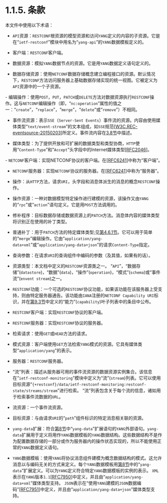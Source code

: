 # 1.1.5. 条款

本文件中使用以下术语：

- `API`资源：`RESTCONF`根资源的模型资源和访问`YANG`定义的内容的子资源。它是在“`ietf-restconf`”模块中用名为“`yang-api`”的`YANG`数据模板定义的。

- 客户端：`RESTCONF`客户端。

- 数据资源：模拟`YANG`数据节点的资源。它是用`YANG`数据定义语句定义的。

- 数据存储资源：使用`NETCONF`数据存储概念建立编程接口的资源。默认情况下，`RESTCONF`方法访问服务器上基础数据存储实现的统一视图。它被定义为`API`资源中的一个子资源。

- 编辑操作：使用`POST`，`PUT`，`PATCH`或`DELETE`方法对数据资源执行`RESTCONF`操作。这与`NETCONF`编辑操作（即，“`nc:operation`”属性的值之一：“`create`”，“`replace`”，“`merge`”，“`delete`”或“`remove`”）不相同。

- 事件流资源：表示`SSE`（`Server-Sent Events`）事件流的资源。内容由使用媒体类型“`text/event-stream`”的文本组成，如`SSE`规范[[W3C.REC-eventsource-20150203](https://tools.ietf.org/html/rfc8040#ref-W3C.REC-eventsource-20150203)]所定义。事件流内容在[3.8节](../section-3/3.8.md)中描述。

- 媒体类型：为了提供开放和可扩展的数据类型和类型协商，`HTTP`使用“`Content-Type`”和“`Accept`”头字段中的Internet媒体类型[[RFC2046](https://tools.ietf.org/html/rfc2046)]。

- `NETCONF`客户端：实现NETCONF协议​​的客户端。在[[RFC6241](https://tools.ietf.org/html/rfc6241)]中称为“客户端”。

- `NETCONF`服务器：实现`NETCONF`协议​​的服务器。在[[RFC6241](https://tools.ietf.org/html/rfc6241)]中称为“服务器”。

- 操作：从`HTTP`方法，请求`URI`，头字段和消息体派生的消息的概念`RESTCONF`操作。

- 操作资源：一种对数据模型特定操作进行建模的资源，该操作又由`YANG`的“`rpc`”或“`action`”语句定义。它是用`POST`方法调用的。

- 修补程序：目标数据存储或数据资源上的`PATCH`方法。消息体内容的媒体类型将识别正在使用的补丁类型。

- 普通补丁：用于`PATCH`方法的特定媒体类型;见[第4.6.1节](../section-4/4.6.1.md)。它可以用于简单的“`merge`”编辑操作。它由“`application/yang-data+xml`”或“`application/yang-data+json`”的请求`Content-Type`指定。

- 查询参数：在请求`URI`的查询组件中编码的参数（及其值，如果有的话）。

- 资源类型：本文档中定义的`RESTCONF`资源类之一。 “`API`”，“数据存储”(`datastore`)，“数据”(`data`)，“操作”(`operation`)，“模式”(`schema`)或“事件流”(`envent stream`)之一。

- `RESTCONF`功能：一个可选的`RESTCONF`协议​​功能，如果该功能在该服务器上受支持，则由特定服务器通告。该功能由`IANA`注册的`NETCONF Capability URI`标识，并在[第9.3节](../section-9/9.3.md)中定义的“能力”(`capability`)叶子列表中的条目中公布。

- `RESTCONF`客户端：实现`RESTCONF`协议​​的客户端。

- `RESTCONF`服务器：实现`RESTCONF`协议​​的服务器。

- 检索请求：使用`GET`或`HEAD`方法的请求。

- 模式资源：客户端使用`GET`方法检索`YANG`模式的资源。它具有媒体类型“`application/yang`”的表示。

- 服务器：`RESTCONF`服务器。

- “流”列表：描述从服务器可用的事件流资源的数据资源实例集合。该信息在“`ietf-restconf-monitoring`”模块中定义为“流”(`stream`)列表。它可以使用目标资源“`{+restconf}/data/ietf-restconf-monitoring:restconf-state/streams/stream`”进行检索。 “流”列表包含关于每个流的信息，诸如用于检索事件流数据的`URL`。

- 流资源：一个事件流资源。

- 目标资源：与由请求`URI`的“`path`”组件标识的特定消息相关联的资源。

- `yang-data`扩展：符合[第8节](../section-8/README.md)中“`yang-data`”扩展语句的`YANG`外部语句。`yang-data`扩展用于定义将用作`YANG`数据模板的`YANG`数据结构。这些数据结构不是作为配置数据存储的一部分或作为服务器内的操作状态实现的，所以不能使用正常的`YANG`数据定义语句。

- `YANG`数据模板：使用`YANG`将协议消息组件建模为概念数据结构的模式。这允许消息以与编码无关的方式来定义。每个`YANG`数据模板用[第8节](../section-8/README.md)中的“`yang-data`”扩展定义。可以为`YANG`定义符合特定`YANG`数据模板的实例的表示。 `XML`表示在`YANG`版本`1.1`[[RFC7950](https://tools.ietf.org/html/rfc7950)]中定义，并且由“`application/yang-data+xml`”媒体类型支持。 `JSON`表示在“使用`YANG`建模的`JSON`数据编码”[[RFC7951](https://tools.ietf.org/html/rfc7951)]中定义，并且由“`application/yang-data+json`”媒体类型支持。
